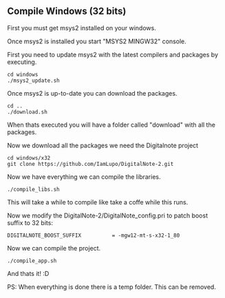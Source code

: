 ## Compile Windows (32 bits)

First you must get msys2 installed on your windows.

Once msys2 is installed you start "MSYS2 MINGW32" console.

First you need to update msys2 with the latest compilers and packages by executing.

	cd windows
	./msys2_update.sh

Once msys2 is up-to-date you can download the packages.

	cd ..
	./download.sh

When thats executed you will have a folder called "download" with all the packages.

Now we download all the packages we need the Digitalnote project

	cd windows/x32
	git clone https://github.com/IamLupo/DigitalNote-2.git

Now we have everything we can compile the libraries.

	./compile_libs.sh

This will take a while to compile like take a coffe while this runs.

Now we modify the DigitalNote-2/DigitalNote_config.pri to patch boost suffix to 32 bits:

	DIGITALNOTE_BOOST_SUFFIX          = -mgw12-mt-s-x32-1_80

Now we can compile the project.

	./compile_app.sh

And thats it! :D

PS: When everything is done there is a temp folder. This can be removed.